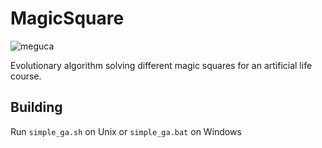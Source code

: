 # MagicSquare
![meguca](https://i.imgur.com/d1JdKWn.png)

Evolutionary algorithm solving different magic squares for an artificial life course.

## Building

Run `simple_ga.sh` on Unix or `simple_ga.bat` on Windows
